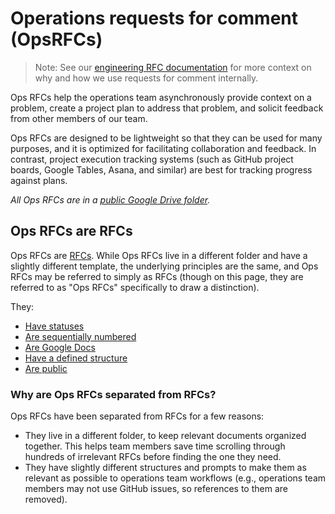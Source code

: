 # Operations requests for comment (OpsRFCs)

>Note: See our [engineering RFC documentation](../communication/rfcs/index.md) for more context on why and how we use requests for comment internally.

Ops RFCs help the operations team asynchronously provide context on a problem, create a project plan to address that problem, and solicit feedback from other members of our team.

Ops RFCs are designed to be lightweight so that they can be used for many purposes, and it is optimized for facilitating collaboration and feedback. In contrast, project execution tracking systems (such as GitHub project boards, Google Tables, Asana, and similar) are best for tracking progress against plans.

_All Ops RFCs are in a [public Google Drive folder](https://drive.google.com/drive/folders/1BFW91sECBDIyrq2XLm5zEgJjfadpDpaR)._

## Ops RFCs are RFCs

Ops RFCs are [RFCs](../communication/rfcs/index.md). While Ops RFCs live in a different folder and have a slightly different template, the underlying principles are the same, and Ops RFCs may be referred to simply as RFCs (though on this page, they are referred to as "Ops RFCs" specifically to draw a distinction).

They:

- [Have statuses](../communication/rfcs.md#status)
- [Are sequentially numbered](../communication/rfcs.md#rfcs-are-sequentially-numbered)
- [Are Google Docs](../communication/rfcs.md#rfcs-are-google-docs)
- [Have a defined structure](../communication/rfcs.md#rfc-structure)
- [Are public](../communication/rfcs.md#rfcs-are-public)

### Why are Ops RFCs separated from RFCs?

Ops RFCs have been separated from RFCs for a few reasons:

- They live in a different folder, to keep relevant documents organized together. This helps team members save time scrolling through hundreds of irrelevant RFCs before finding the one they need.
- They have slightly different structures and prompts to make them as relevant as possible to operations team workflows (e.g., operations team members may not use GitHub issues, so references to them are removed).
